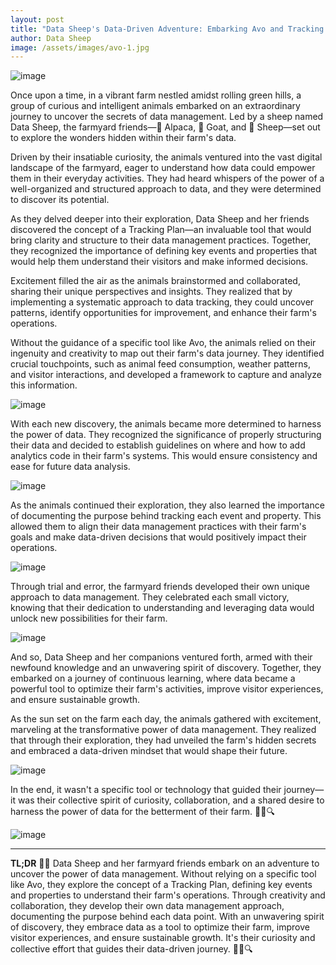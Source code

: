 ```yaml
---
layout: post
title: "Data Sheep's Data-Driven Adventure: Embarking Avo and Tracking Plans "
author: Data Sheep
image: /assets/images/avo-1.jpg
--- 
```


![image](/assets/images/avo-1.jpeg)

Once upon a time, in a vibrant farm nestled amidst rolling green hills, a group of curious and intelligent animals embarked on an extraordinary journey to uncover the secrets of data management. Led by a sheep named Data Sheep, the farmyard friends—🦙 Alpaca, 🐐 Goat, and 🐑 Sheep—set out to explore the wonders hidden within their farm's data.

Driven by their insatiable curiosity, the animals ventured into the vast digital landscape of the farmyard, eager to understand how data could empower them in their everyday activities. They had heard whispers of the power of a well-organized and structured approach to data, and they were determined to discover its potential.

As they delved deeper into their exploration, Data Sheep and her friends discovered the concept of a Tracking Plan—an invaluable tool that would bring clarity and structure to their data management practices. Together, they recognized the importance of defining key events and properties that would help them understand their visitors and make informed decisions.

Excitement filled the air as the animals brainstormed and collaborated, sharing their unique perspectives and insights. They realized that by implementing a systematic approach to data tracking, they could uncover patterns, identify opportunities for improvement, and enhance their farm's operations.

Without the guidance of a specific tool like Avo, the animals relied on their ingenuity and creativity to map out their farm's data journey. They identified crucial touchpoints, such as animal feed consumption, weather patterns, and visitor interactions, and developed a framework to capture and analyze this information.

![image](/assets/images/avo-2.jpeg)

With each new discovery, the animals became more determined to harness the power of data. They recognized the significance of properly structuring their data and decided to establish guidelines on where and how to add analytics code in their farm's systems. This would ensure consistency and ease for future data analysis.

![image](/assets/images/avo-3.jpeg)

As the animals continued their exploration, they also learned the importance of documenting the purpose behind tracking each event and property. This allowed them to align their data management practices with their farm's goals and make data-driven decisions that would positively impact their operations.

![image](/assets/images/avo-4.jpeg)

Through trial and error, the farmyard friends developed their own unique approach to data management. They celebrated each small victory, knowing that their dedication to understanding and leveraging data would unlock new possibilities for their farm.

![image](/assets/images/avo-5.jpeg)

And so, Data Sheep and her companions ventured forth, armed with their newfound knowledge and an unwavering spirit of discovery. Together, they embarked on a journey of continuous learning, where data became a powerful tool to optimize their farm's activities, improve visitor experiences, and ensure sustainable growth.

As the sun set on the farm each day, the animals gathered with excitement, marveling at the transformative power of data management. They realized that through their exploration, they had unveiled the farm's hidden secrets and embraced a data-driven mindset that would shape their future.

![image](/assets/images/avo-6.jpeg)

In the end, it wasn't a specific tool or technology that guided their journey—it was their collective spirit of curiosity, collaboration, and a shared desire to harness the power of data for the betterment of their farm. 🌟🐾🔍

![image](/assets/images/avo-7.jpeg)

---
**TL;DR**
🚀🌱 Data Sheep and her farmyard friends embark on an adventure to uncover the power of data management. Without relying on a specific tool like Avo, they explore the concept of a Tracking Plan, defining key events and properties to understand their farm's operations. Through creativity and collaboration, they develop their own data management approach, documenting the purpose behind each data point. With an unwavering spirit of discovery, they embrace data as a tool to optimize their farm, improve visitor experiences, and ensure sustainable growth. It's their curiosity and collective effort that guides their data-driven journey. 🌟🐾🔍
